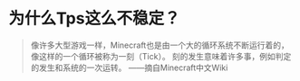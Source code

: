 # 为什么Tps这么不稳定？
> 像许多大型游戏一样，Minecraft也是由一个大的循环系统不断运行着的，像这样的一个循环被称为一刻（Tick）。
刻的发生意味着许多事，例如判定的发生和系统的一次运转。
——摘自Minecraft中文Wiki